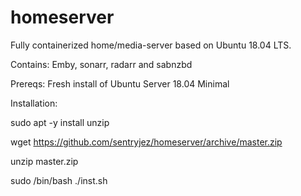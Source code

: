 # homeserver
Fully containerized home/media-server based on Ubuntu 18.04 LTS.

Contains: 
Emby, sonarr, radarr and sabnzbd

Prereqs: 
Fresh install of Ubuntu Server 18.04 Minimal

Installation:

sudo apt -y install unzip

wget https://github.com/sentryjez/homeserver/archive/master.zip

unzip master.zip

sudo /bin/bash ./inst.sh

